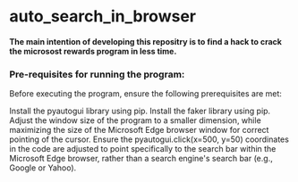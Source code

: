 # auto_search_in_browser

<h4> The main intention of developing this repositry is to find a hack to crack the microsost rewards program in less time.</h4>


<h3>Pre-requisites for running the program:</h3>
Before executing the program, ensure the following prerequisites are met:

Install the pyautogui library using pip.
Install the faker library using pip.
Adjust the window size of the program to a smaller dimension, while maximizing the size of the Microsoft Edge browser window for correct pointing of the cursor.
Ensure the pyautogui.click(x=500, y=50) coordinates in the code are adjusted to point specifically to the search bar within the Microsoft Edge browser, rather than a search engine's search bar (e.g., Google or Yahoo).




